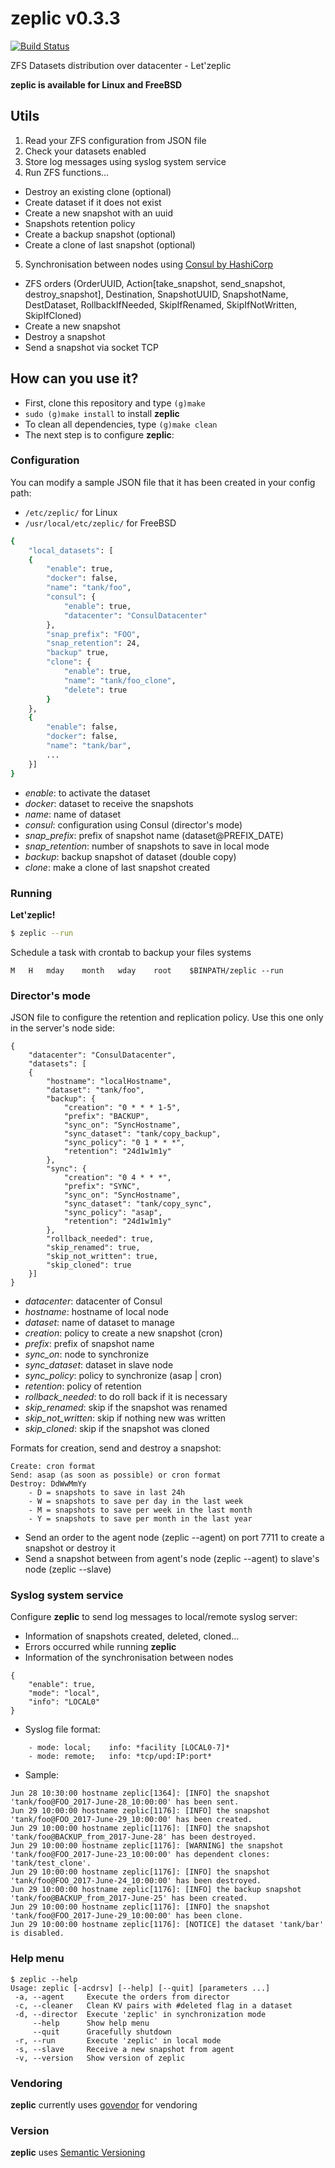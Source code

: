 # zeplic v0.3.3

[![Build Status](https://travis-ci.org/nfrance-conseil/zeplic.svg?branch=master)](https://travis-ci.org/nfrance-conseil/zeplic)

ZFS Datasets distribution over datacenter - Let'zeplic

**zeplic is available for Linux and FreeBSD**

## Utils

1. Read your ZFS configuration from JSON file
2. Check your datasets enabled
3. Store log messages using syslog system service
4. Run ZFS functions...
- Destroy an existing clone (optional)
- Create dataset if it does not exist
- Create a new snapshot with an uuid
- Snapshots retention policy
- Create a backup snapshot (optional)
- Create a clone of last snapshot (optional)
5. Synchronisation between nodes using [Consul by HashiCorp](https://www.consul.io/)
- ZFS orders (OrderUUID, Action[take_snapshot, send_snapshot, destroy_snapshot], Destination, SnapshotUUID, SnapshotName, DestDataset, RollbackIfNeeded, SkipIfRenamed, SkipIfNotWritten, SkipIfCloned)
- Create a new snapshot
- Destroy a snapshot
- Send a snapshot via socket TCP

## How can you use it?

- First, clone this repository and type `(g)make`
- `sudo (g)make install` to install **zeplic**
- To clean all dependencies, type `(g)make clean`
- The next step is to configure **zeplic**:

### Configuration

You can modify a sample JSON file that it has been created in your config path:
- `/etc/zeplic/` for Linux
- `/usr/local/etc/zeplic/` for FreeBSD

```sh
{
	"local_datasets": [
	{
		"enable": true,
		"docker": false,
		"name": "tank/foo",
		"consul": {
			"enable": true,
			"datacenter": "ConsulDatacenter"
		},
		"snap_prefix": "FOO",
		"snap_retention": 24,
		"backup" true,
		"clone": {
			"enable": true,
			"name": "tank/foo_clone",
			"delete": true
		}
	},
	{
		"enable": false,
		"docker": false,
		"name": "tank/bar",
		...
	}]
}
```

- *enable*: to activate the dataset
- *docker*: dataset to receive the snapshots
- *name*: name of dataset
- *consul*: configuration using Consul (director's mode)
- *snap_prefix*: prefix of snapshot name (dataset@PREFIX_DATE)
- *snap_retention*: number of snapshots to save in local mode
- *backup*: backup snapshot of dataset (double copy)
- *clone*: make a clone of last snapshot created

### Running

**Let'zeplic!**

```sh
$ zeplic --run
```

Schedule a task with crontab to backup your files systems

```
M	H	mday	month	wday	root	$BINPATH/zeplic --run
```

### Director's mode

JSON file to configure the retention and replication policy. Use this one only in the server's node side:

```
{
	"datacenter": "ConsulDatacenter",
	"datasets": [
	{
		"hostname": "localHostname",
		"dataset": "tank/foo",
		"backup": {
			"creation": "0 * * * 1-5",
			"prefix": "BACKUP",
			"sync_on": "SyncHostname",
			"sync_dataset": "tank/copy_backup",
			"sync_policy": "0 1 * * *",
			"retention": "24d1w1m1y"
		},
		"sync": {
			"creation": "0 4 * * *",
			"prefix": "SYNC",
			"sync_on": "SyncHostname",
			"sync_dataset": "tank/copy_sync",
			"sync_policy": "asap",
			"retention": "24d1w1m1y"
		},
		"rollback_needed": true,
		"skip_renamed": true,
		"skip_not_written": true,
		"skip_cloned": true
	}]
}
```

- *datacenter*: datacenter of Consul
- *hostname*: hostname of local node
- *dataset*: name of dataset to manage
- *creation*: policy to create a new snapshot (cron)
- *prefix*: prefix of snapshot name
- *sync_on*: node to synchronize
- *sync_dataset*: dataset in slave node
- *sync_policy*: policy to synchronize (asap | cron)
- *retention*: policy of retention
- *rollback_needed*: to do roll back if it is necessary
- *skip_renamed*: skip if the snapshot was renamed
- *skip_not_written*: skip if nothing new was written
- *skip_cloned*: skip if the snapshot was cloned

Formats for creation, send and destroy a snapshot:

```
Create: cron format
Send: asap (as soon as possible) or cron format
Destroy: DdWwMmYy
	- D = snapshots to save in last 24h
	- W = snapshots to save per day in the last week
	- M = snapshots to save per week in the last month
	- Y = snapshots to save per month in the last year
```

- Send an order to the agent node (zeplic --agent) on port 7711 to create a snapshot or destroy it
- Send a snapshot between from agent's node (zeplic --agent) to slave's node (zeplic --slave)

### Syslog system service

Configure **zeplic** to send log messages to local/remote syslog server:
- Information of snapshots created, deleted, cloned...
- Errors occurred while running **zeplic**
- Information of the synchronisation between nodes

```
{
	"enable": true,
	"mode": "local",
	"info": "LOCAL0"
}
```

- Syslog file format:

```
	- mode: local;    info: *facility [LOCAL0-7]*
	- mode: remote;   info: *tcp/upd:IP:port*
```

- Sample:

```
Jun 28 10:30:00 hostname zeplic[1364]: [INFO] the snapshot 'tank/foo@FOO_2017-June-28_10:00:00' has been sent.
Jun 29 10:00:00 hostname zeplic[1176]: [INFO] the snapshot 'tank/foo@FOO_2017-June-29_10:00:00' has been created.
Jun 29 10:00:00 hostname zeplic[1176]: [INFO] the snapshot 'tank/foo@BACKUP_from_2017-June-28' has been destroyed.
Jun 29 10:00:00 hostname zeplic[1176]: [WARNING] the snapshot 'tank/foo@FOO_2017-June-23_10:00:00' has dependent clones: 'tank/test_clone'.
Jun 29 10:00:00 hostname zeplic[1176]: [INFO] the snapshot 'tank/foo@FOO_2017-June-24_10:00:00' has been destroyed.
Jun 29 10:00:00 hostname zeplic[1176]: [INFO] the backup snapshot 'tank/foo@BACKUP_from_2017-June-25' has been created.
Jun 29 10:00:00 hostname zeplic[1176]: [INFO] the snapshot 'tank/foo@FOO_2017-June-29_10:00:00' has been clone.
Jun 29 10:00:00 hostname zeplic[1176]: [NOTICE] the dataset 'tank/bar' is disabled.
```

### Help menu

```
$ zeplic --help
Usage: zeplic [-acdrsv] [--help] [--quit] [parameters ...]
 -a, --agent     Execute the orders from director
 -c, --cleaner   Clean KV pairs with #deleted flag in a dataset
 -d, --director  Execute 'zeplic' in synchronization mode
     --help      Show help menu
     --quit      Gracefully shutdown
 -r, --run       Execute 'zeplic' in local mode
 -s, --slave     Receive a new snapshot from agent
 -v, --version   Show version of zeplic
```

### Vendoring
**zeplic** currently uses [govendor](https://github.com/kardianos/govendor) for vendoring

### Version
**zeplic** uses [Semantic Versioning](http://semver.org/)
